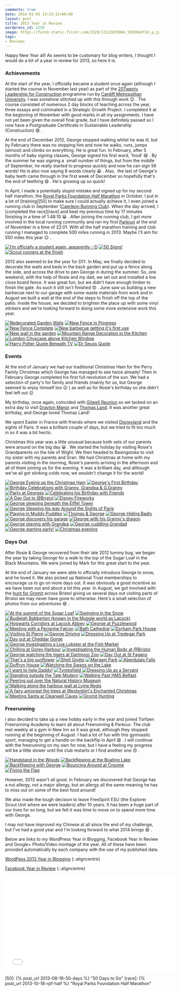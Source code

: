 ```yaml
---
comments: true
date: 2014-01-03 13:23:11+00:00
layout: post
title: 2013 Year in Review
wordpress_id: 1250
image: https://farm3.static.flickr.com/2529/13122829984_53959e9f24_q.jpg
tags:
- Reviews
---
```


Happy New Year all! As seems to be customary for blog writers, I thought I would do a bit of a year in review for 2013,
so here it is.

### Achievements

At the start of the year, I officially became a student once again (although I started the course in November last year)
as part of the [20Twenty Leadership for Construction][2020] programme run by [Cardiff Metropolitan University][cmet]. I
was somehow stitched up with this through work :wink: . The course consisted of numerous 2 day blocks of teaching across the
year, three essays and culminated in a Strategic Growth Project. I completed it at the beginning of November with good
marks in all my assignments. I have not yet been given the overall final grade, but I have definitely passed so I now have
a Postgraduate Certificate in Sustainable Leadership (Construction) :smile: .

At the end of December 2012, George stopped walking whilst he was ill, but by February there was no stopping him and now
he walks, runs, jumps (almost) and climbs on everything. He is great fun. In February, after 5 months of baby signing
classes, George signed his first word, 'food' :smile: . By the summer he was signing a  small number of things, but from the
middle of September, he really started to progress quickly and now he can sign 56 words! He is also now saying 8 words
clearly :grinning: . Also,  the last of George's baby teeth came through in the first week of December so hopefully that's the
end of teething :smile: . He's growing up so quick!

In April, I made a potentially stupid mistake and signed up for my second half marathon, the [Royal Parks Foundation Half Marathon][rpf]
in October. I put in a lot of [training][50] to make sure I could actually achieve it, I even joined a running club in
September ([Caerleon Running Club][crc]). When the day arrived, I [completed the race][race] and beat my previous time by
17 minutes finishing in a time of 1:48:10 :grinning: . After joining the running club, I got more involved in the local running
community and ran my first [Parkrun][pk] at the end of November in a time of 22:01. With all the half marathon training
and club running I managed to complete 500 miles running in 2013. Maybe I'll aim for 550 miles this year :wink: .

<div class="flickr gallery">
<span>
<a title="I’m officially a student again, apparently :-D" href="https://farm4.staticflickr.com/3254/13061763253_8ff39b2433_b.jpg" class="image cboxElement" rel="gallery0"><img src="https://farm4.staticflickr.com/3254/13061763253_8ff39b2433_q.jpg" alt="I’m officially a student again, apparently :-D"></a>
<a title="View on Flickr" href="https://www.flickr.com/photos/richard-perry/13061763253/" class="flickrlink"> </a>
</span>
<span>
<a title="50 Signs!" href="https://farm8.staticflickr.com/7393/13122445943_f97cd7e139_b.jpg" class="image cboxElement" rel="gallery0"><img src="https://farm8.staticflickr.com/7393/13122445943_f97cd7e139_q.jpg" alt="50 Signs!"></a>
<a title="View on Flickr" href="https://www.flickr.com/photos/richard-perry/13122445943/" class="flickrlink"> </a>
</span>
<span>
<a title="Scout runners at the finish" href="https://farm3.staticflickr.com/2246/13106716444_8aa62871d3_b.jpg" class="image cboxElement" rel="gallery0"><img src="https://farm3.staticflickr.com/2246/13106716444_8aa62871d3_q.jpg" alt="Scout runners at the finish"></a>
<a title="View on Flickr" href="https://www.flickr.com/photos/richard-perry/13106716444/" class="flickrlink"> </a>
</span>
</div>

2013 also seemed to be the year for DIY. In May, we finally decided to decorate the walls and beds in the back garden and
put up a fence along the side, and across the drive to pen George in during the summer. So, one weekend, with the help of
Rosie and my dad, we set out and installed a low close board fence. It was great fun, but we didn't have enough timber to
finish the gate. As such it still isn't finished :disappointed: . June saw us building a new barbecue next to our garage with some
waste materials from work and in August we built a wall at the end of the steps to finish off the top of the patio. Inside
the house, we decided to brighten the place up with some vinyl stickers and we're looking forward to doing some more
extensive work this year.

<div class="flickr gallery">
<span>
<a title="Redecorated Garden Walls" href="https://farm3.staticflickr.com/2713/13122406395_c7186f20e0_b.jpg" class="image cboxElement" rel="gallery1"><img src="https://farm3.staticflickr.com/2713/13122406395_c7186f20e0_q.jpg" alt="Redecorated Garden Walls"></a>
<a title="View on Flickr" href="https://www.flickr.com/photos/richard-perry/13122406395/" class="flickrlink"> </a>
</span>
<span>
<a title="New Fence in Progress" href="https://farm8.staticflickr.com/7422/13122514593_f03ea7d67b_b.jpg" class="image cboxElement" rel="gallery1"><img src="https://farm8.staticflickr.com/7422/13122514593_f03ea7d67b_q.jpg" alt="New Fence in Progress"></a>
<a title="View on Flickr" href="https://www.flickr.com/photos/richard-perry/13122514593/" class="flickrlink"> </a>
</span>
<span>
<a title="New Fence Complete" href="https://farm4.staticflickr.com/3708/13122688454_e57c008208_b.jpg" class="image cboxElement" rel="gallery1"><img src="https://farm4.staticflickr.com/3708/13122688454_e57c008208_q.jpg" alt="New Fence Complete"></a>
<a title="View on Flickr" href="https://www.flickr.com/photos/richard-perry/13122688454/" class="flickrlink"> </a>
</span>
<span>
<a title="New barbecue getting it's first use" href="https://farm4.staticflickr.com/3768/13122697744_85d2c4db3b_b.jpg" class="image cboxElement" rel="gallery1"><img src="https://farm4.staticflickr.com/3768/13122697744_85d2c4db3b_q.jpg" alt="New barbecue getting it's first use"></a>
<a title="View on Flickr" href="https://www.flickr.com/photos/richard-perry/13122697744/" class="flickrlink"> </a>
</span>
<span>
<a title="New wall in the garden" href="https://farm4.staticflickr.com/3677/13122700994_98f78e2ce0_b.jpg" class="image cboxElement" rel="gallery1"><img src="https://farm4.staticflickr.com/3677/13122700994_98f78e2ce0_q.jpg" alt="New wall in the garden"></a>
<a title="View on Flickr" href="https://www.flickr.com/photos/richard-perry/13122700994/" class="flickrlink"> </a>
</span>
<span>
<a title="Mountain Range Decoration in the Kitchen" href="https://farm3.staticflickr.com/2246/13122523233_46b5cee298_b.jpg" class="image cboxElement" rel="gallery1"><img src="https://farm3.staticflickr.com/2246/13122523233_46b5cee298_q.jpg" alt="Mountain Range Decoration in the Kitchen"></a>
<a title="View on Flickr" href="https://www.flickr.com/photos/richard-perry/13122523233/" class="flickrlink"> </a>
</span>
<span>
<a title="London Cityscape above Kitchen Window" href="https://farm8.staticflickr.com/7431/13122403245_1b4fdb77ec_b.jpg" class="image cboxElement" rel="gallery1"><img src="https://farm8.staticflickr.com/7431/13122403245_1b4fdb77ec_q.jpg" alt="London Cityscape above Kitchen Window"></a>
<a title="View on Flickr" href="https://www.flickr.com/photos/richard-perry/13122403245/" class="flickrlink"> </a>
</span>
<span>
<a title="Harry Potter Quote Beneath TV" href="https://farm4.staticflickr.com/3710/13122679094_7203e3fa2c_b.jpg" class="image cboxElement" rel="gallery1"><img src="https://farm4.staticflickr.com/3710/13122679094_7203e3fa2c_q.jpg" alt="Harry Potter Quote Beneath TV"></a>
<a title="View on Flickr" href="https://www.flickr.com/photos/richard-perry/13122679094/" class="flickrlink"> </a>
</span>
<span>
<a title="Dr Seuss Quote" href="https://farm8.staticflickr.com/7387/13122703774_169c79f1a5_b.jpg" class="image cboxElement" rel="gallery1"><img src="https://farm8.staticflickr.com/7387/13122703774_169c79f1a5_q.jpg" alt="Dr Seuss Quote"></a>
<a title="View on Flickr" href="https://www.flickr.com/photos/richard-perry/13122703774/" class="flickrlink"> </a>
</span>
</div>

### Events

At the end of January we had our traditional Christmas Ham for the Perry Family Christmas which George has managed to see
twice already! Then in February George completed his first full revolution of the sun. We had a selection of party's for
family and friends (mainly for us, but George seemed to enjoy himself too :wink: ) as well as for Rosie's birthday so she
didn't feel left out :wink:

My birthday, once again, coincided with [Gilwell Reunion][gr] so we tacked on an extra day to visit [Drayton Manor][dm]
and [Thomas Land][tl]. It was another great birthday, and George loved Thomas Land!

We spent Easter in France with friends where we visited [Disneyland][dl] and the sights of Paris. It was a brilliant
couple of days, but we tried to fit too much in so it was a bit hectic.

Christmas this year was a little unusual because both sets of our parents were around on the big day :grinning: . We started the
holiday by visiting Rosie's Grandparents on the Isle of Wight. We then headed to Basingstoke to visit my sister with my
parents and Gran. We had Christmas at home with my parents visiting in the morning, Rosie's parents arriving in the
afternoon and all of them joining us for the evening. It was a brilliant day, and although we've all got stinking colds
now, we wouldn't change it for the world!

<div class="flickr gallery">
<span>
<a title="George Eyeing up the Christmas Ham" href="https://farm8.staticflickr.com/7330/13122504935_d562470210_b.jpg" class="image cboxElement" rel="gallery2"><img src="https://farm8.staticflickr.com/7330/13122504935_d562470210_q.jpg" alt="George Eyeing up the Christmas Ham"></a>
<a title="View on Flickr" href="https://www.flickr.com/photos/richard-perry/13122504935/" class="flickrlink"> </a>
</span>
<span>
<a title="George's First Birthday" href="https://farm3.staticflickr.com/2042/13122758864_84ac8efc5a_b.jpg" class="image cboxElement" rel="gallery2"><img src="https://farm3.staticflickr.com/2042/13122758864_84ac8efc5a_q.jpg" alt="George's First Birthday"></a>
<a title="View on Flickr" href="https://www.flickr.com/photos/richard-perry/13122758864/" class="flickrlink"> </a>
</span>
<span>
<a title="Birthday Celebrations with Granny, Grandpa &amp; G.Granny" href="https://farm4.staticflickr.com/3833/13122566973_122797ee25_b.jpg" class="image cboxElement" rel="gallery2"><img src="https://farm4.staticflickr.com/3833/13122566973_122797ee25_q.jpg" alt="Birthday Celebrations with Granny, Grandpa &amp; G.Granny"></a>
<a title="View on Flickr" href="https://www.flickr.com/photos/richard-perry/13122566973/" class="flickrlink"> </a>
</span>
<span>
<a title="Party at Georges" href="https://farm8.staticflickr.com/7297/13122480065_e9ddccfe31_b.jpg" class="image cboxElement" rel="gallery2"><img src="https://farm8.staticflickr.com/7297/13122480065_e9ddccfe31_q.jpg" alt="Party at Georges"></a>
<a title="View on Flickr" href="https://www.flickr.com/photos/richard-perry/13122480065/" class="flickrlink"> </a>
</span>
<span>
<a title="Celebrating his Birthday with Friends" href="https://farm4.staticflickr.com/3677/13122477565_688c0246b4_b.jpg" class="image cboxElement" rel="gallery2"><img src="https://farm4.staticflickr.com/3677/13122477565_688c0246b4_q.jpg" alt="Celebrating his Birthday with Friends"></a>
<a title="View on Flickr" href="https://www.flickr.com/photos/richard-perry/13122477565/" class="flickrlink"> </a>
</span>
<span>
<a title="A Day Out to @Bristol" href="https://farm8.staticflickr.com/7358/13122752854_15f0a12fb4_b.jpg" class="image cboxElement" rel="gallery2"><img src="https://farm8.staticflickr.com/7358/13122752854_15f0a12fb4_q.jpg" alt="A Day Out to @Bristol"></a>
<a title="View on Flickr" href="https://www.flickr.com/photos/richard-perry/13122752854/" class="flickrlink"> </a>
</span>
<span>
<a title="Disney Fireworks" href="https://farm4.staticflickr.com/3808/13122570303_a3e49c3b81_b.jpg" class="image cboxElement" rel="gallery2"><img src="https://farm4.staticflickr.com/3808/13122570303_a3e49c3b81_q.jpg" alt="Disney Fireworks"></a>
<a title="View on Flickr" href="https://www.flickr.com/photos/richard-perry/13122570303/" class="flickrlink"> </a>
</span>
<span>
<a title="George sleeping beneath the Eiffel Tower" href="https://farm8.staticflickr.com/7414/13122746734_aa1b1247e0_b.jpg" class="image cboxElement" rel="gallery2"><img src="https://farm8.staticflickr.com/7414/13122746734_aa1b1247e0_q.jpg" alt="George sleeping beneath the Eiffel Tower"></a>
<a title="View on Flickr" href="https://www.flickr.com/photos/richard-perry/13122746734/" class="flickrlink"> </a>
</span>
<span>
<a title="George Sleeping his way Around the Sights of Paris" href="https://farm8.staticflickr.com/7454/13122750434_7356292c4a_b.jpg" class="image cboxElement" rel="gallery2"><img src="https://farm8.staticflickr.com/7454/13122750434_7356292c4a_q.jpg" alt="George Sleeping his way Around the Sights of Paris"></a>
<a title="View on Flickr" href="https://www.flickr.com/photos/richard-perry/13122750434/" class="flickrlink"> </a>
</span>
<span>
<a title="Playing in Muddy Puddles" href="https://farm4.staticflickr.com/3781/13122564863_e611598bc6_b.jpg" class="image cboxElement" rel="gallery2"><img src="https://farm4.staticflickr.com/3781/13122564863_e611598bc6_q.jpg" alt="Playing in Muddy Puddles"></a>
<a title="View on Flickr" href="https://www.flickr.com/photos/richard-perry/13122564863/" class="flickrlink"> </a>
</span>
<span>
<a title="Thomas &amp; George" href="https://farm8.staticflickr.com/7416/13122741534_53bf996288_b.jpg" class="image cboxElement" rel="gallery2"><img src="https://farm8.staticflickr.com/7416/13122741534_53bf996288_q.jpg" alt="Thomas &amp; George"></a>
<a title="View on Flickr" href="https://www.flickr.com/photos/richard-perry/13122741534/" class="flickrlink"> </a>
</span>
<span>
<a title="George Hiding Badly" href="https://farm4.staticflickr.com/3771/13122739794_6c9051dee2_b.jpg" class="image cboxElement" rel="gallery2"><img src="https://farm4.staticflickr.com/3771/13122739794_6c9051dee2_q.jpg" alt="George Hiding Badly"></a>
<a title="View on Flickr" href="https://www.flickr.com/photos/richard-perry/13122739794/" class="flickrlink"> </a>
</span>
<span>
<a title="George discovers his garage" href="https://farm8.staticflickr.com/7442/13122559363_0d58486668_b.jpg" class="image cboxElement" rel="gallery2"><img src="https://farm8.staticflickr.com/7442/13122559363_0d58486668_q.jpg" alt="George discovers his garage"></a>
<a title="View on Flickr" href="https://www.flickr.com/photos/richard-perry/13122559363/" class="flickrlink"> </a>
</span>
<span>
<a title="George with his Granny's dragon" href="https://farm3.staticflickr.com/2054/13122557403_5d25c78750_b.jpg" class="image cboxElement" rel="gallery2"><img src="https://farm3.staticflickr.com/2054/13122557403_5d25c78750_q.jpg" alt="George with his Granny's dragon"></a>
<a title="View on Flickr" href="https://www.flickr.com/photos/richard-perry/13122557403/" class="flickrlink"> </a>
</span>
<span>
<a title="George playing with Grandpa" href="https://farm4.staticflickr.com/3690/13122456665_a1c8ae79a6_b.jpg" class="image cboxElement" rel="gallery2"><img src="https://farm4.staticflickr.com/3690/13122456665_a1c8ae79a6_q.jpg" alt="George playing with Grandpa"></a>
<a title="View on Flickr" href="https://www.flickr.com/photos/richard-perry/13122456665/" class="flickrlink"> </a>
</span>
<span>
<a title="George cuddling Grandad" href="https://farm8.staticflickr.com/7382/13122455045_5670f98550_b.jpg" class="image cboxElement" rel="gallery2"><img src="https://farm8.staticflickr.com/7382/13122455045_5670f98550_q.jpg" alt="George cuddling Grandad"></a>
<a title="View on Flickr" href="https://www.flickr.com/photos/richard-perry/13122455045/" class="flickrlink"> </a>
</span>
<span>
<a title="George starting early!" href="https://farm8.staticflickr.com/7387/13122453335_93e6c3f046_b.jpg" class="image cboxElement" rel="gallery2"><img src="https://farm8.staticflickr.com/7387/13122453335_93e6c3f046_q.jpg" alt="George starting early!"></a>
<a title="View on Flickr" href="https://www.flickr.com/photos/richard-perry/13122453335/" class="flickrlink"> </a>
</span>
<span>
<a title="Christmas evening" href="https://farm4.staticflickr.com/3821/13122784024_ce8b00248e_b.jpg" class="image cboxElement" rel="gallery2"><img src="https://farm4.staticflickr.com/3821/13122784024_ce8b00248e_q.jpg" alt="Christmas evening"></a>
<a title="View on Flickr" href="https://www.flickr.com/photos/richard-perry/13122784024/" class="flickrlink"> </a>
</span>
</div>

### Days Out

After Rosie & George recovered from their late 2012 tummy bug, we began the year by taking George for a walk to the top of
the Sugar Loaf in the Black Mountains. We were joined by Mark for this great start to the year.

At the end of January we were able to officially introduce George to snow, and he loved it. We also picked up National
Trust memberships to encourage us to go on more days out. It was obviously a good incentive as we have been out and about
a lot this year. In August, we got involved with the [hunt for Gromit][gu] across Bristol giving us several days out
visiting parts of Bristol we may never have gone to otherwise. Here's a small selection of photos from our adventures :smile: .

<div class="flickr gallery">
<span>
<a title="At the summit of the Sugar Loaf" href="https://farm8.staticflickr.com/7406/13122866244_2738e031e4_b.jpg" class="image cboxElement" rel="gallery3"><img src="https://farm8.staticflickr.com/7406/13122866244_2738e031e4_q.jpg" alt="At the summit of the Sugar Loaf"></a>
<a title="View on Flickr" href="https://www.flickr.com/photos/richard-perry/13122866244/" class="flickrlink"> </a>
</span>
<span>
<a title="Swinging in the Snow" href="https://farm8.staticflickr.com/7456/13122687313_15f78e0933_b.jpg" class="image cboxElement" rel="gallery3"><img src="https://farm8.staticflickr.com/7456/13122687313_15f78e0933_q.jpg" alt="Swinging in the Snow"></a>
<a title="View on Flickr" href="https://www.flickr.com/photos/richard-perry/13122687313/" class="flickrlink"> </a>
</span>
<span>
<a title="Budleigh Babberton (known in the Muggle world as Lacock)" href="https://farm3.staticflickr.com/2192/13122638673_8b81c67044_b.jpg" class="image cboxElement" rel="gallery3"><img src="https://farm3.staticflickr.com/2192/13122638673_8b81c67044_q.jpg" alt="Budleigh Babberton (known in the Muggle world as Lacock)"></a>
<a title="View on Flickr" href="https://www.flickr.com/photos/richard-perry/13122638673/" class="flickrlink"> </a>
</span>
<span>
<a title="Hogwarts Corridors at Lacock Abbey" href="https://farm3.staticflickr.com/2839/13122812774_ef3ac83c2b_b.jpg" class="image cboxElement" rel="gallery3"><img src="https://farm3.staticflickr.com/2839/13122812774_ef3ac83c2b_q.jpg" alt="Hogwarts Corridors at Lacock Abbey"></a>
<a title="View on Flickr" href="https://www.flickr.com/photos/richard-perry/13122812774/" class="flickrlink"> </a>
</span>
<span>
<a title="George at Puzzlewood" href="https://farm8.staticflickr.com/7409/13122863044_9374efeee0_b.jpg" class="image cboxElement" rel="gallery3"><img src="https://farm8.staticflickr.com/7409/13122863044_9374efeee0_q.jpg" alt="George at Puzzlewood"></a>
<a title="View on Flickr" href="https://www.flickr.com/photos/richard-perry/13122863044/" class="flickrlink"> </a>
</span>
<span>
<a title="Meeting with a Perigrine Falcon" href="https://farm4.staticflickr.com/3791/13122752063_84f12829ab_b.jpg" class="image cboxElement" rel="gallery3"><img src="https://farm4.staticflickr.com/3791/13122752063_84f12829ab_q.jpg" alt="Meeting with a Perigrine Falcon"></a>
<a title="View on Flickr" href="https://www.flickr.com/photos/richard-perry/13122752063/" class="flickrlink"> </a>
</span>
<span>
<a title="Bath Cathedral" href="https://farm3.staticflickr.com/2042/13122584055_db338e189b_b.jpg" class="image cboxElement" rel="gallery3"><img src="https://farm3.staticflickr.com/2042/13122584055_db338e189b_q.jpg" alt="Bath Cathedral"></a>
<a title="View on Flickr" href="https://www.flickr.com/photos/richard-perry/13122584055/" class="flickrlink"> </a>
</span>
<span>
<a title="Dyrham Park House" href="https://farm8.staticflickr.com/7435/13122859294_8bb8b42ed7_b.jpg" class="image cboxElement" rel="gallery3"><img src="https://farm8.staticflickr.com/7435/13122859294_8bb8b42ed7_q.jpg" alt="Dyrham Park House"></a>
<a title="View on Flickr" href="https://www.flickr.com/photos/richard-perry/13122859294/" class="flickrlink"> </a>
</span>
<span>
<a title="Visiting St Pierre" href="https://farm3.staticflickr.com/2561/13122679873_837eba6a10_b.jpg" class="image cboxElement" rel="gallery3"><img src="https://farm3.staticflickr.com/2561/13122679873_837eba6a10_q.jpg" alt="Visiting St Pierre"></a>
<a title="View on Flickr" href="https://www.flickr.com/photos/richard-perry/13122679873/" class="flickrlink"> </a>
</span>
<span>
<a title="George Driving" href="https://farm3.staticflickr.com/2336/13122578995_f068878115_b.jpg" class="image cboxElement" rel="gallery3"><img src="https://farm3.staticflickr.com/2336/13122578995_f068878115_q.jpg" alt="George Driving"></a>
<a title="View on Flickr" href="https://www.flickr.com/photos/richard-perry/13122578995/" class="flickrlink"> </a>
</span>
<span>
<a title="Dressing Up at Tredegar Park" href="https://farm8.staticflickr.com/7383/13122533425_05e798c837_b.jpg" class="image cboxElement" rel="gallery3"><img src="https://farm8.staticflickr.com/7383/13122533425_05e798c837_q.jpg" alt="Dressing Up at Tredegar Park"></a>
<a title="View on Flickr" href="https://www.flickr.com/photos/richard-perry/13122533425/" class="flickrlink"> </a>
</span>
<span>
<a title="Day out at Cheddar Gorge" href="https://farm4.staticflickr.com/3785/13122832534_8e1b45493c_b.jpg" class="image cboxElement" rel="gallery3"><img src="https://farm4.staticflickr.com/3785/13122832534_8e1b45493c_q.jpg" alt="Day out at Cheddar Gorge"></a>
<a title="View on Flickr" href="https://www.flickr.com/photos/richard-perry/13122832534/" class="flickrlink"> </a>
</span>
<span>
<a title="George Investigating a Live Lobster at the Fish Market" href="https://farm4.staticflickr.com/3804/13122631503_b1a250efd9_b.jpg" class="image cboxElement" rel="gallery3"><img src="https://farm4.staticflickr.com/3804/13122631503_b1a250efd9_q.jpg" alt="George Investigating a Live Lobster at the Fish Market"></a>
<a title="View on Flickr" href="https://www.flickr.com/photos/richard-perry/13122631503/" class="flickrlink"> </a>
</span>
<span>
<a title="Chilling at Gorey Harbour" href="https://farm4.staticflickr.com/3820/13122630073_afb780b939_b.jpg" class="image cboxElement" rel="gallery3"><img src="https://farm4.staticflickr.com/3820/13122630073_afb780b939_q.jpg" alt="Chilling at Gorey Harbour"></a>
<a title="View on Flickr" href="https://www.flickr.com/photos/richard-perry/13122630073/" class="flickrlink"> </a>
</span>
<span>
<a title="Investigating the Human Body at @Bristol" href="https://farm3.staticflickr.com/2016/13122576865_cb043c56f9_b.jpg" class="image cboxElement" rel="gallery3"><img src="https://farm3.staticflickr.com/2016/13122576865_cb043c56f9_q.jpg" alt="Investigating the Human Body at @Bristol"></a>
<a title="View on Flickr" href="https://www.flickr.com/photos/richard-perry/13122576865/" class="flickrlink"> </a>
</span>
<span>
<a title="George watching the tigers at Dartmoor Zoo" href="https://farm8.staticflickr.com/7385/13122868214_d3ecf0765e_b.jpg" class="image cboxElement" rel="gallery3"><img src="https://farm8.staticflickr.com/7385/13122868214_d3ecf0765e_q.jpg" alt="George watching the tigers at Dartmoor Zoo"></a>
<a title="View on Flickr" href="https://www.flickr.com/photos/richard-perry/13122868214/" class="flickrlink"> </a>
</span>
<span>
<a title="Day Out at St Fagans" href="https://farm3.staticflickr.com/2766/13122574995_2bdc190ae4_b.jpg" class="image cboxElement" rel="gallery3"><img src="https://farm3.staticflickr.com/2766/13122574995_2bdc190ae4_q.jpg" alt="Day Out at St Fagans"></a>
<a title="View on Flickr" href="https://www.flickr.com/photos/richard-perry/13122574995/" class="flickrlink"> </a>
</span>
<span>
<a title="That's a big sunflower" href="https://farm4.staticflickr.com/3702/13122672503_e15fa1dbbe_b.jpg" class="image cboxElement" rel="gallery3"><img src="https://farm4.staticflickr.com/3702/13122672503_e15fa1dbbe_q.jpg" alt="That's a big sunflower"></a>
<a title="View on Flickr" href="https://www.flickr.com/photos/richard-perry/13122672503/" class="flickrlink"> </a>
</span>
<span>
<a title="Shell Grotto" href="https://farm4.staticflickr.com/3694/13122669873_621fc03775_b.jpg" class="image cboxElement" rel="gallery3"><img src="https://farm4.staticflickr.com/3694/13122669873_621fc03775_q.jpg" alt="Shell Grotto"></a>
<a title="View on Flickr" href="https://www.flickr.com/photos/richard-perry/13122669873/" class="flickrlink"> </a>
</span>
<span>
<a title="Margam Park" href="https://farm8.staticflickr.com/7393/13122819434_1ffbcc1970_b.jpg" class="image cboxElement" rel="gallery3"><img src="https://farm8.staticflickr.com/7393/13122819434_1ffbcc1970_q.jpg" alt="Margam Park"></a>
<a title="View on Flickr" href="https://www.flickr.com/photos/richard-perry/13122819434/" class="flickrlink"> </a>
</span>
<span>
<a title="Aberdulais Falls" href="https://farm8.staticflickr.com/7413/13122540135_b6e6daf75d_b.jpg" class="image cboxElement" rel="gallery3"><img src="https://farm8.staticflickr.com/7413/13122540135_b6e6daf75d_q.jpg" alt="Aberdulais Falls"></a>
<a title="View on Flickr" href="https://www.flickr.com/photos/richard-perry/13122540135/" class="flickrlink"> </a>
</span>
<span>
<a title="Duffryn House" href="https://farm4.staticflickr.com/3725/13122569005_bcf4420780_b.jpg" class="image cboxElement" rel="gallery3"><img src="https://farm4.staticflickr.com/3725/13122569005_bcf4420780_q.jpg" alt="Duffryn House"></a>
<a title="View on Flickr" href="https://www.flickr.com/photos/richard-perry/13122569005/" class="flickrlink"> </a>
</span>
<span>
<a title="Watching the Swans on the Lake" href="https://farm3.staticflickr.com/2763/13122666513_3a9f4297f7_b.jpg" class="image cboxElement" rel="gallery3"><img src="https://farm3.staticflickr.com/2763/13122666513_3a9f4297f7_q.jpg" alt="Watching the Swans on the Lake"></a>
<a title="View on Flickr" href="https://www.flickr.com/photos/richard-perry/13122666513/" class="flickrlink"> </a>
</span>
<span>
<a title="I want to help Daddy!" href="https://farm8.staticflickr.com/7394/13122665063_12f39511b9_b.jpg" class="image cboxElement" rel="gallery3"><img src="https://farm8.staticflickr.com/7394/13122665063_12f39511b9_q.jpg" alt="I want to help Daddy!"></a>
<a title="View on Flickr" href="https://www.flickr.com/photos/richard-perry/13122665063/" class="flickrlink"> </a>
</span>
<span>
<a title="Tyntesfield" href="https://farm4.staticflickr.com/3829/13122662923_0d7e2ba193_b.jpg" class="image cboxElement" rel="gallery3"><img src="https://farm4.staticflickr.com/3829/13122662923_0d7e2ba193_q.jpg" alt="Tyntesfield"></a>
<a title="View on Flickr" href="https://www.flickr.com/photos/richard-perry/13122662923/" class="flickrlink"> </a>
</span>
<span>
<a title="Dressing Up as a Servant" href="https://farm3.staticflickr.com/2020/13122661083_fb59a0ea0e_b.jpg" class="image cboxElement" rel="gallery3"><img src="https://farm3.staticflickr.com/2020/13122661083_fb59a0ea0e_q.jpg" alt="Dressing Up as a Servant"></a>
<a title="View on Flickr" href="https://www.flickr.com/photos/richard-perry/13122661083/" class="flickrlink"> </a>
</span>
<span>
<a title="Standing outside the Tate Modern" href="https://farm8.staticflickr.com/7410/13122836894_2c2e81d1cd_b.jpg" class="image cboxElement" rel="gallery3"><img src="https://farm8.staticflickr.com/7410/13122836894_2c2e81d1cd_q.jpg" alt="Standing outside the Tate Modern"></a>
<a title="View on Flickr" href="https://www.flickr.com/photos/richard-perry/13122836894/" class="flickrlink"> </a>
</span>
<span>
<a title="Walking Past HMS Belfast" href="https://farm8.staticflickr.com/7295/13122658243_09ca38044c_b.jpg" class="image cboxElement" rel="gallery3"><img src="https://farm8.staticflickr.com/7295/13122658243_09ca38044c_q.jpg" alt="Walking Past HMS Belfast"></a>
<a title="View on Flickr" href="https://www.flickr.com/photos/richard-perry/13122658243/" class="flickrlink"> </a>
</span>
<span>
<a title="Peering out over the Natural History Museum" href="https://farm4.staticflickr.com/3742/13122656623_14e688d781_b.jpg" class="image cboxElement" rel="gallery3"><img src="https://farm4.staticflickr.com/3742/13122656623_14e688d781_q.jpg" alt="Peering out over the Natural History Museum"></a>
<a title="View on Flickr" href="https://www.flickr.com/photos/richard-perry/13122656623/" class="flickrlink"> </a>
</span>
<span>
<a title="Walking along the harbour wall at Lyme Regis" href="https://farm3.staticflickr.com/2256/13122528945_b745a88d89_b.jpg" class="image cboxElement" rel="gallery3"><img src="https://farm3.staticflickr.com/2256/13122528945_b745a88d89_q.jpg" alt="Walking along the harbour wall at Lyme Regis"></a>
<a title="View on Flickr" href="https://www.flickr.com/photos/richard-perry/13122528945/" class="flickrlink"> </a>
</span>
<span>
<a title="A fairy amongst the trees at Westonbirt's Enchanted Christmas" href="https://farm8.staticflickr.com/7387/13122592895_258d44fa25_b.jpg" class="image cboxElement" rel="gallery3"><img src="https://farm8.staticflickr.com/7387/13122592895_258d44fa25_q.jpg" alt="A fairy amongst the trees at Westonbirt's Enchanted Christmas"></a>
<a title="View on Flickr" href="https://www.flickr.com/photos/richard-perry/13122592895/" class="flickrlink"> </a>
</span>
<span>
<a title="Meeting Santa at Clearwell Caves" href="https://farm3.staticflickr.com/2734/13122653833_24726cf837_b.jpg" class="image cboxElement" rel="gallery3"><img src="https://farm3.staticflickr.com/2734/13122653833_24726cf837_q.jpg" alt="Meeting Santa at Clearwell Caves"></a>
<a title="View on Flickr" href="https://www.flickr.com/photos/richard-perry/13122653833/" class="flickrlink"> </a>
</span>
<span>
<a title="Gromit Hunting" href="https://farm8.staticflickr.com/7371/13122626753_7c5589b41f_b.jpg" class="image cboxElement" rel="gallery3"><img src="https://farm8.staticflickr.com/7371/13122626753_7c5589b41f_q.jpg" alt="Gromit Hunting"></a>
<a title="View on Flickr" href="https://www.flickr.com/photos/richard-perry/13122626753/" class="flickrlink"> </a>
</span>
</div>

### Freerunning

I also decided to take up a new hobby early in the year and joined Torfaen Freerunning Academy to learn all about
Freerunning & Parkour. The club met weekly at a gym in New Inn so it was great, although they stopped running at the
beginning of August. I had a lot of fun with this gymnastic sport, managing to get a handle on the backflip in April :smile: .
I will continue with the freerunning on my own for now, but I have a feeling my progress will be a little slower until
the club restarts or I find another one :disappointed: .

<div class="flickr gallery">
<span>
<a title="Handstand in the Woods" href="https://farm3.staticflickr.com/2529/13122829984_53959e9f24_b.jpg" class="image cboxElement" rel="gallery4"><img src="https://farm3.staticflickr.com/2529/13122829984_53959e9f24_q.jpg" alt="Handstand in the Woods"></a>
<a title="View on Flickr" href="https://www.flickr.com/photos/richard-perry/13122829984/" class="flickrlink"> </a>
</span>
<span>
<a title="Backflipping at the Boating Lake" href="https://farm8.staticflickr.com/7386/13122827834_9b0e1a5e13_b.jpg" class="image cboxElement" rel="gallery4"><img src="https://farm8.staticflickr.com/7386/13122827834_9b0e1a5e13_q.jpg" alt="Backflipping at the Boating Lake"></a>
<a title="View on Flickr" href="https://www.flickr.com/photos/richard-perry/13122827834/" class="flickrlink"> </a>
</span>
<span>
<a title="Backflipping with George" href="https://farm4.staticflickr.com/3761/13122548305_e25835e6f7_b.jpg" class="image cboxElement" rel="gallery4"><img src="https://farm4.staticflickr.com/3761/13122548305_e25835e6f7_q.jpg" alt="Backflipping with George"></a>
<a title="View on Flickr" href="https://www.flickr.com/photos/richard-perry/13122548305/" class="flickrlink"> </a>
</span>
<span>
<a title="Bouncing Around at Croome" href="https://farm8.staticflickr.com/7437/13122645823_2e14f551d6_b.jpg" class="image cboxElement" rel="gallery4"><img src="https://farm8.staticflickr.com/7437/13122645823_2e14f551d6_q.jpg" alt="Bouncing Around at Croome"></a>
<a title="View on Flickr" href="https://www.flickr.com/photos/richard-perry/13122645823/" class="flickrlink"> </a>
</span>
<span>
<a title="Flying the Flag" href="https://farm4.staticflickr.com/3819/13122644023_e7ca039f06_b.jpg" class="image cboxElement" rel="gallery4"><img src="https://farm4.staticflickr.com/3819/13122644023_e7ca039f06_q.jpg" alt="Flying the Flag"></a>
<a title="View on Flickr" href="https://www.flickr.com/photos/richard-perry/13122644023/" class="flickrlink"> </a>
</span>
</div>

However, 2013 wasn't all good. In February we discovered that George has a nut allergy, not a major allergy, but an
allergy all the same meaning he has to miss out on some of the best food around!

We also made the tough decision to leave FreeSpirit ESU (the Explorer Scout Unit where we were leaders) after 10 years.
It has been a huge part of our lives for so long, but we felt it was time to move on to spend more time with George.

I may not have improved my Chinese at all since the end of my challenge, but I've had a good year and I'm looking forward
to what 2014 brings :smile: .

Below are links to my WordPress Year in Blogging, Facebook Year in Review and Google+ Photo/Video montage of the year.
All of these have been provided automatically by each company with the use of my published data.

[WordPess 2013 Year in Blogging][wp]
{:.aligncentre}

[Facebook Year in Review][fb]
{:.aligncentre}

<iframe width="560" height="315" src="//www.youtube.com/embed/5E7CcMLZkao&rel=0" frameborder="0" allowfullscreen></iframe>


[2020]: //www.leadershipmanagementtraining.org.uk/leadership_for_construction.php "20Twenty Leadership for Construction"
[cmet]: //www3.cardiffmet.ac.uk/ "Cardiff Metropolitan University"
[rpf]: //www.royalparkshalf.com/ "Royal Parks Foundation Half Marathon"
[crc]: //www.caerleonrunningclub.co.uk/ "Caerleon Running Club"
[pk]: //www.parkrun.org.uk/ "Parkrun"
[gr]: //scouts.org.uk/reunion/ "Gilwell Reunion"
[dm]: //www.draytonmanor.co.uk/ "Drayton Manor"
[tl]: //www.draytonmanor.co.uk/thomas-land.php "Thomas Land @ Drayton Manor"
[dl]: //www.disneylandparis.co.uk/ "Disneyland Paris"
[gu]: //www.gromitunleashed.org.uk/ "Gromit Unleashed"
[wp]: //jetpack.me/annual-report/28088045/2013/ "WordPess 2013 Year in Blogging"
[fb]: //www.facebook.com/yearinreview/richardpperry "Facebook Year in Review"

[50]: {% post_url 2013-08-16-50-days %} "50 Days to Go"
[race]: {% post_url 2013-10-18-rpf-half %} "Royal Parks Foundation Half Marathon"

